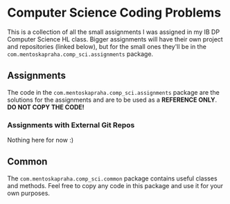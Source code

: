 # Computer Science Coding Problems
This is a collection of all the small assignments I was assigned in my IB DP Computer Science HL class. Bigger assignments will have their own project and repositories (linked below), but for the small ones they'll be in the `com.mentoskapraha.comp_sci.assignments` package.

## Assignments
The code in the `com.mentoskapraha.comp_sci.assignments` package are the solutions for the assignments and are to be used as a **REFERENCE ONLY**. **DO NOT COPY THE CODE!**

### Assignments with External Git Repos
Nothing here for now :)

## Common
The `com.mentoskapraha.comp_sci.common` package contains useful classes and methods. Feel free to copy any code in this package and use it for your own purposes.
